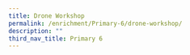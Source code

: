 ```yaml
---
title: Drone Workshop
permalink: /enrichment/Primary-6/drone-workshop/
description: ""
third_nav_title: Primary 6
---
```

